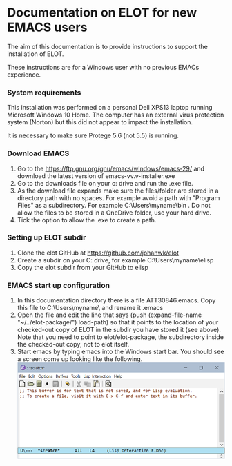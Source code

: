 # Documentation on ELOT for new EMACS users

The aim of this documentation is to provide instructions to support the installation of ELOT.

These instructions are for a Windows user with no previous EMACs experience.

### System requirements

This installation was performed on a personal Dell XPS13 laptop running Microsoft Windows 10 Home. The computer has an external virus protection system (Norton) but this did not appear to impact the installation.

It is necessary to make sure Protege 5.6 (not 5.5) is running.

### Download EMACS

1. Go to the https://ftp.gnu.org/gnu/emacs/windows/emacs-29/ and download the latest version of emacs-vv.v-installer.exe
2. Go to the downloads file on your c: drive and run the .exe file.
3. As the download file expands make sure the files/folder are stored in a directory path with no spaces. For example avoid a path with "Program Files" as a subdirectory. For example C:\Users\myname\bin . Do not allow the files to be stored in a OneDrive folder, use your hard drive.
4. Tick the option to allow the .exe to create a path.

### Setting up ELOT subdir

1. Clone the elot GitHub at https://github.com/johanwk/elot
2. Create a subdir on your C: drive, for example C:\Users\myname\elisp
3. Copy the elot subdir from your GitHub to elisp

### EMACS start up configuration

1. In this documentation directory there is a file ATT30846.emacs. Copy this file to C:\Users\myname\ and rename it .emacs
2. Open the file and edit the line that says (push (expand-file-name "~/../elot-package/") load-path) so that it points to the location of your checked-out copy of ELOT in the subdir you have stored it (see above). Note that you need to point to elot/elot-package, the subdirectory inside the checked-out copy, not to elot itself.
3. Start emacs by typing emacs into the Windows start bar. You should see a screen come up looking like the following.
   ![elot start screen](EmacsStartScreen.png)
